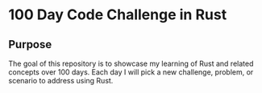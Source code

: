 # 100 Day Code Challenge in Rust

## Purpose
The goal of this repository is to showcase my learning of Rust and related concepts over 100 days. Each day I will pick a new challenge, problem, or scenario to address using Rust.